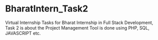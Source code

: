 # BharatIntern_Task2
<!-- This is a pure work by SaiRekha Kollapudi -->
<!-- Frontend dev turns backend dev -->
Virtual Internship Tasks for Bharat Internship in Full Stack Development, Task 2 is about the Project Management Tool is done using PHP, SQL, JAVASCRIPT etc.